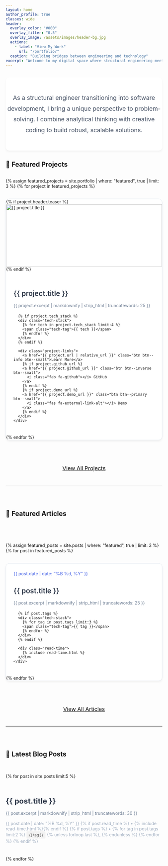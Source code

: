 ```yaml
---
layout: home
author_profile: true
classes: wide
header:
  overlay_color: "#000"
  overlay_filter: "0.5"
  overlay_image: /assets/images/header-bg.jpg
  actions:
    - label: "View My Work"
      url: "/portfolio/"
  caption: "Building bridges between engineering and technology"
excerpt: "Welcome to my digital space where structural engineering meets software development. Explore my journey, projects, and insights."
---
```


<div class="intro-section">
  <div class="intro-content">
    <p>As a structural engineer transitioning into software development, I bring a unique perspective to problem-solving. I combine analytical thinking with creative coding to build robust, scalable solutions.</p>
  </div>
</div>

## 🚀 Featured Projects

<div class="card-grid">
  {% assign featured_projects = site.portfolio | where: "featured", true | limit: 3 %}
  {% for project in featured_projects %}
  <div class="card">
    {% if project.header.teaser %}
    <div class="card-image">
      <img src="{{ project.header.teaser | relative_url }}" alt="{{ project.title }}">
    </div>
    {% endif %}
    <div class="card-content">
      <h3 class="card-title">
        <a href="{{ project.url | relative_url }}">{{ project.title }}</a>
      </h3>
      <p class="card-excerpt">{{ project.excerpt | markdownify | strip_html | truncatewords: 25 }}</p>
      
      {% if project.tech_stack %}
      <div class="tech-stack">
        {% for tech in project.tech_stack limit:4 %}
        <span class="tech-tag">{{ tech }}</span>
        {% endfor %}
      </div>
      {% endif %}

      <div class="project-links">
        <a href="{{ project.url | relative_url }}" class="btn btn--info btn--small">Learn More</a>
        {% if project.github_url %}
        <a href="{{ project.github_url }}" class="btn btn--inverse btn--small">
          <i class="fab fa-github"></i> GitHub
        </a>
        {% endif %}
        {% if project.demo_url %}
        <a href="{{ project.demo_url }}" class="btn btn--primary btn--small">
          <i class="fas fa-external-link-alt"></i> Demo
        </a>
        {% endif %}
      </div>
    </div>
  </div>
  {% endfor %}
</div>

<div class="text-center" style="margin-top: 3rem;">
  <a href="/portfolio/" class="btn btn--primary btn--large">View All Projects</a>
</div>

---

## 📰 Featured Articles

<div class="card-grid">
  {% assign featured_posts = site.posts | where: "featured", true | limit: 3 %}
  {% for post in featured_posts %}
  <div class="card">
    <div class="card-content">
      <div class="post-meta">
        <time datetime="{{ post.date | date_to_xmlschema }}" class="post-date">
          {{ post.date | date: "%B %d, %Y" }}
        </time>
      </div>
      <h3 class="card-title">
        <a href="{{ post.url | relative_url }}">{{ post.title }}</a>
      </h3>
      <p class="card-excerpt">{{ post.excerpt | markdownify | strip_html | truncatewords: 25 }}</p>
      
      {% if post.tags %}
      <div class="tech-stack">
        {% for tag in post.tags limit:3 %}
        <span class="tech-tag">{{ tag }}</span>
        {% endfor %}
      </div>
      {% endif %}
      
      <div class="read-time">
        {% include read-time.html %}
      </div>
    </div>
  </div>
  {% endfor %}
</div>

<div class="text-center" style="margin-top: 3rem;">
  <a href="/posts/" class="btn btn--primary btn--large">View All Articles</a>
</div>

---

## 📝 Latest Blog Posts

<div class="recent-posts">
  {% for post in site.posts limit:5 %}
  <article class="post-preview">
    <h3 class="post-title">
      <a href="{{ post.url | relative_url }}">{{ post.title }}</a>
    </h3>
    <p class="post-excerpt">{{ post.excerpt | markdownify | strip_html | truncatewords: 30 }}</p>
    <div class="post-meta">
      <time datetime="{{ post.date | date_to_xmlschema }}">{{ post.date | date: "%B %d, %Y" }}</time>
      {% if post.read_time %} • {% include read-time.html %}{% endif %}
      {% if post.tags %}
      • {% for tag in post.tags limit:2 %}
        <span class="tag">{{ tag }}</span>{% unless forloop.last %}, {% endunless %}
      {% endfor %}
      {% endif %}
    </div>
  </article>
  {% endfor %}
</div>

<style>
/* Home page specific styles */
.intro-section {
  background: white;
  padding: 3rem 0;
  margin: 2rem 0;
  border-radius: 12px;
  box-shadow: 0 4px 6px rgba(0, 0, 0, 0.05);
}

.intro-content {
  max-width: 800px;
  margin: 0 auto;
  text-align: center;
}

.intro-content p {
  font-size: 1.2rem;
  color: #4a5568;
  line-height: 1.8;
  margin: 0;
}

/* Card Grid Layout */
.card-grid {
  display: grid;
  grid-template-columns: repeat(auto-fit, minmax(350px, 1fr));
  gap: 2rem;
  margin: 2rem 0;
}

@media (min-width: 1024px) {
  .card-grid {
    grid-template-columns: repeat(3, 1fr);
  }
}

@media (max-width: 768px) {
  .card-grid {
    grid-template-columns: 1fr;
    gap: 1.5rem;
  }
}

.card {
  background: white;
  border-radius: 12px;
  overflow: hidden;
  box-shadow: 0 4px 6px rgba(0, 0, 0, 0.05);
  transition: transform 0.3s ease, box-shadow 0.3s ease;
  border: 1px solid #e2e8f0;
}

.card:hover {
  transform: translateY(-8px);
  box-shadow: 0 20px 40px rgba(0, 0, 0, 0.1);
}

.card-image {
  width: 100%;
  height: 200px;
  overflow: hidden;
}

.card-image img {
  width: 100%;
  height: 100%;
  object-fit: cover;
  transition: transform 0.3s ease;
}

.card:hover .card-image img {
  transform: scale(1.05);
}

.card-content {
  padding: 1.5rem;
}

.card-title {
  font-size: 1.4rem;
  font-weight: 600;
  margin-bottom: 0.75rem;
  color: #2d3748;
  line-height: 1.3;
}

.card-title a {
  text-decoration: none;
  color: inherit;
  transition: color 0.2s ease;
}

.card-title a:hover {
  color: #667eea;
}

.card-excerpt {
  color: #718096;
  margin-bottom: 1rem;
  line-height: 1.6;
}

.post-meta {
  margin-bottom: 1rem;
}

.post-date {
  color: #667eea;
  font-weight: 500;
  font-size: 0.875rem;
}

/* Tech Stack Tags */
.tech-stack {
  display: flex;
  flex-wrap: wrap;
  gap: 0.5rem;
  margin-bottom: 1rem;
}

.tech-tag {
  display: inline-block;
  background: #edf2f7;
  color: #4a5568;
  padding: 0.25rem 0.75rem;
  font-size: 0.75rem;
  border-radius: 20px;
  font-weight: 500;
}

.tag {
  display: inline-block;
  background: #f2f2f2;
  color: #444;
  padding: 0.25rem 0.5rem;
  font-size: 0.75rem;
  border-radius: 4px;
  margin-right: 0.25rem;
}

/* Project Links */
.project-links {
  display: flex;
  gap: 0.5rem;
  flex-wrap: wrap;
}

.read-time {
  font-size: 0.875rem;
  color: #a0aec0;
}

/* Recent Posts Section */
.recent-posts {
  max-width: 800px;
  margin: 0 auto;
}

.post-preview {
  padding: 1.5rem 0;
  border-bottom: 1px solid #e2e8f0;
}

.post-preview:last-child {
  border-bottom: none;
}

.post-title {
  font-size: 1.5rem;
  margin-bottom: 0.5rem;
}

.post-title a {
  text-decoration: none;
  color: #2d3748;
  transition: color 0.2s ease;
}

.post-title a:hover {
  color: #667eea;
}

.post-excerpt {
  color: #718096;
  margin-bottom: 0.75rem;
  line-height: 1.6;
}

.post-meta {
  font-size: 0.875rem;
  color: #a0aec0;
}

/* Button Styles */
.btn--large {
  padding: 14px 28px;
  font-size: 1.1rem;
  border-radius: 8px;
}

.text-center {
  text-align: center;
}

/* Responsive adjustments */
@media (max-width: 768px) {
  .intro-content p {
    font-size: 1.1rem;
  }
  
  .card-title {
    font-size: 1.2rem;
  }
  
  .post-title {
    font-size: 1.3rem;
  }
}
</style>